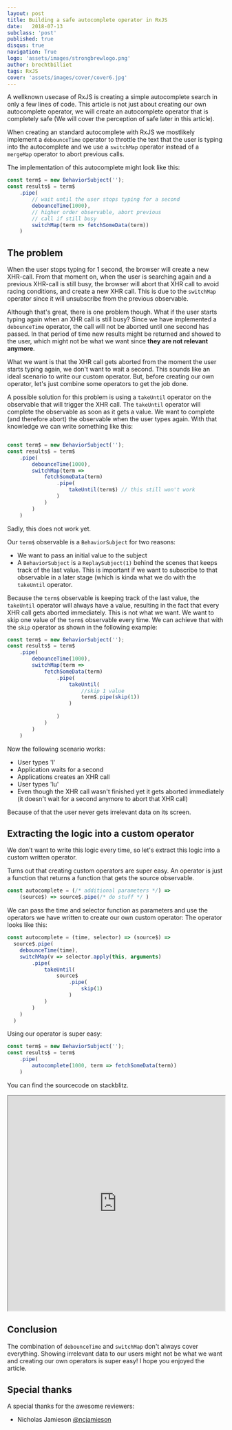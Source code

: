 ```yaml
---
layout: post
title: Building a safe autocomplete operator in RxJS
date:   2018-07-13
subclass: 'post'
published: true
disqus: true
navigation: True
logo: 'assets/images/strongbrewlogo.png'
author: brechtbilliet
tags: RxJS
cover: 'assets/images/cover/cover6.jpg'
---
```


A wellknown usecase of RxJS is creating a simple autocomplete search in only a few lines of code.
This article is not just about creating our own autocomplete operator, we will create an autocomplete operator that is completely safe (We will cover the perception of safe later in this article).

When creating an standard autocomplete with RxJS we mostlikely implement a `debounceTime` operator to throttle the text that the user is typing into the autocomplete and we use a `switchMap` operator instead of a `mergeMap` operator to abort previous calls.

The implementation of this autocomplete might look like this:

```typescript
const term$ = new BehaviorSubject('');
const results$ = term$
    .pipe(
        // wait until the user stops typing for a second
        debounceTime(1000),
        // higher order observable, abort previous
        // call if still busy
        switchMap(term => fetchSomeData(term))
    )
```

## The problem

When the user stops typing for 1 second, the browser will create a new XHR-call. From that moment on, when the user is searching again and a previous XHR-call is still busy, the browser will abort that XHR call to avoid racing conditions, and create a new XHR call. This is due to the `switchMap` operator since it will unsubscribe from the previous observable.

Although that's great, there is one problem though. What if the user starts typing again when an XHR call is still busy? 
Since we have implemented a `debounceTime` operator, the call will not be aborted until one second has passed.
In that period of time new results might be returned and showed to the user, which might not be what we want since **they are not relevant anymore**.

What we want is that the XHR call gets aborted from the moment the user starts typing again, we don't want to wait a second.
This sounds like an ideal scenario to write our custom operator.
But, before creating our own operator, let's just combine some operators to get the job done.

A possible solution for this problem is using a `takeUntil` operator on the observable that will trigger the XHR call.
The `takeUntil` operator will complete the observable as soon as it gets a value. We want to complete (and therefore abort) the observable when the user types again. With that knowledge we can write something like this:

```typescript

const term$ = new BehaviorSubject('');
const results$ = term$
    .pipe(
        debounceTime(1000),
        switchMap(term => 
            fetchSomeData(term)
                .pipe(
                    takeUntil(term$) // this still won't work
                )
            )
        )
    )
```

Sadly, this does not work yet.

Our `term$` observable is a `BehaviorSubject` for two reasons:
- We want to pass an initial value to the subject
- A `BehaviorSubject` is a `ReplaySubject(1)` behind the scenes that keeps track of the last value. This is important if we want to subscribe to that observable in a later stage (which is kinda what we do with the `takeUntil` operator.

Because the `term$` observable is keeping track of the last value, the `takeUntil` operator will always have a value, resulting in the fact that every XHR call gets aborted immediately. This is not what we want.
We want to skip one value of the `term$` observable every time.
We can achieve that with the `skip` operator as shown in the following example:

```typescript
const term$ = new BehaviorSubject('');
const results$ = term$
    .pipe(
        debounceTime(1000),
        switchMap(term => 
            fetchSomeData(term)
                .pipe(
                    takeUntil(
                        //skip 1 value
                        term$.pipe(skip(1))
                    )
                        
                )
            )
        )
    )
```

Now the following scenario works:
- User types 'l'
- Application waits for a second
- Applications creates an XHR call
- User types 'lu'
- Even though the XHR call wasn't finished yet it gets aborted immediately (it doesn't wait for a second anymore to abort that XHR call)

Because of that the user never gets irrelevant data on its screen.

## Extracting the logic into a custom operator

We don't want to write this logic every time, so let's extract this logic into a custom written operator.

Turns out that creating custom operators are super easy. An operator is just a function that returns a function that gets the source observable.

```typescript
const autocomplete = (/* additional parameters */) => 
    (source$) => source$.pipe(/* do stuff */ )
```

We can pass the time and selector function as parameters and use the operators we have written to create our own custom operator:
The operator looks like this:

```typescript
const autocomplete = (time, selector) => (source$) =>
  source$.pipe(
    debounceTime(time),
    switchMap(v => selector.apply(this, arguments)
        .pipe(
            takeUntil(
                source$
                    .pipe(
                        skip(1)
                    )
            )
        )
    )
  )
```


Using our operator is super easy:

```typescript
const term$ = new BehaviorSubject('');
const results$ = term$
    .pipe(
        autocomplete(1000, term => fetchSomeData(term))
    )
```

You can find the sourcecode on stackblitz.
<iframe src="https://stackblitz.com/edit/safe-switchmap?embed=1&file=src/app/app.component.ts" style="width: 100%; height: 500px"></iframe>

## Conclusion

The combination of `debounceTime` and `switchMap` don't always cover everything. Showing irrelevant data to our users might not be what we want and creating our own operators is super easy! I hope you enjoyed the article.

## Special thanks

A special thanks for the awesome reviewers:

- Nicholas Jamieson [@ncjamieson](https://twitter.com/ncjamieson)